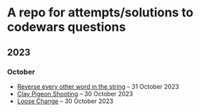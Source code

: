 # A repo for attempts/solutions to codewars questions

## 2023

### October

- [Reverse every other word in the string](https://www.codewars.com/kata/reverse-every-other-word-in-the-string) – 31 October 2023
- [Clay Pigeon Shooting](https://www.codewars.com/kata/clay-pigeon-shooting) – 30 October 2023
- [Loose Change](https://www.codewars.com/kata/loose-change) – 30 October 2023
